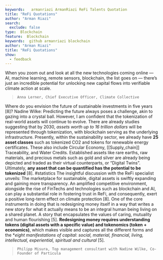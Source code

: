 ```yaml
---
keywords:   armanriazi ArmanRiazi ReFi Talents Quotation
title: "ReFi Quotations"
author: "Arman Riazi"
search:
  exclude: false
type:  Blockchain
feature:  Blockchain
keywords:  github armanriazi blockchain
author: "Arman Riazi"
title: "ReFi Quotations"
show:
  - feedback
---
```


When you zoom out and look at all the new technologies coming online — AI, machine learning, remote sensors, blockchain, the list goes on — there’s just an incredible potential for unlocking new capital flows into verifiable climate action at scale.

> `Anna Lerner, Chief Executive Officer, Climate Collective`


Where do you envision the future of sustainable investments in five years [8]? 
Nadine Wilke: Predicting the future always poses a challenge, akin to gazing into a crystal ball. However, I am confident that the tokenization of real-world assets will continue to evolve. There are already studies suggesting that by 2030, *assets worth up to 16 trillion dollars* will be represented through tokenization, with blockchain serving as the underlying infrastructure. Presently, within the sustainability sector, we already have **25 asset classes** such as tokenized CO2 and tokens for renewable energy certificates. These also include Circular Economy, [[Supply_chain]] Traceability, and Water Credits. Established assets like rare earths, raw materials, and precious metals such as gold and silver are already being depicted and traded as their virtual counterparts, or “Digital Twins”. Ultimately, **any asset that can be quantified has the potential to be tokenized** [8]. #statistics
The insightful discussion with the ReFi specialist unveils: The marketplace for sustainable, digital assets is swiftly expanding and gaining more transparency. An amplified competitive environment, alongside the rise of FinTechs and technologies such as blockchain and AI, can play a substantial role in fostering trust in ReFi, and consequently, exert a positive long-term effect on climate protection [8].
One of the core instruments in doing that is redesigning money itself in a way that writes a new story for what it actually means to be an integral human being living on a shared planet. A story that encapsulates the values of caring, mutuality and human flourishing [5].
**Redesigning money requires understanding tokens (digital assets with a specific value) and tokenomics (token + economics)**, which makes visible and captures all the different forms and the **eight manifestations of capital*: 
*social, material, financial, living, intellectual, experiential, spiritual and cultural* [5].

> `Philipp Misura, Top management consultant with Nadine Wilke, Co-Founder of Particula`